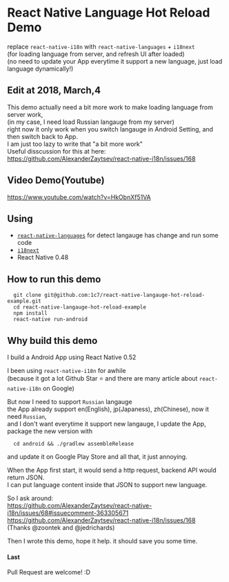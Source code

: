 # React Native Language Hot Reload Demo
replace `react-native-i18n` with `react-native-languages` + `i18next`        
(for loading language from server, and refresh UI after loaded)    
(no need to update your App everytime it support a new language, just load language dynamically!)     

## Edit at 2018, March,4
This demo actually need a bit more work to make loading language from server work,     
(in my case, I need load Russian langauge from my server)      
right now it only work when you switch langauge in Android Setting, and then switch back to App.   
I am just too lazy to write that "a bit more work"      
Useful disscussion for this at here: https://github.com/AlexanderZaytsev/react-native-i18n/issues/168     
  
## Video Demo(Youtube)
https://www.youtube.com/watch?v=HkObnXf51VA

## Using 
* [`react-native-languages`](https://github.com/react-community/react-native-languages) for detect langauge has change and run some code
* [`i18next`](https://www.i18next.com/)
* React Native 0.48

## How to run this demo
```
  git clone git@github.com:1c7/react-native-langauge-hot-reload-example.git
  cd react-native-langauge-hot-reload-example
  npm install
  react-native run-android
```

## Why build this demo
I build a Android App using React Native 0.52     

I been using `react-native-i18n` for awhile      
(because it got a lot Github Star :star: and there are many article about `react-native-i18n` on Google)      

But now I need to support `Russian` langauge      
the App already support en(English), jp(Japaness), zh(Chinese), now it need `Russian`,     
and I don't want everytime it support new langauge, I update the App, package the new version with     
```
  cd android && ./gradlew assembleRelease
```
and update it on Google Play Store and all that, it just annoying.   

When the App first start, it would send a http request, backend API would return JSON.    
I can put language content inside that JSON to support new language.  

So I ask around:    
https://github.com/AlexanderZaytsev/react-native-i18n/issues/68#issuecomment-363305671   
https://github.com/AlexanderZaytsev/react-native-i18n/issues/168   
(Thanks @zoontek and @jedrichards)

Then I wrote this demo, hope it help. it should save you some time.   

#### Last
Pull Request are welcome! :D  
